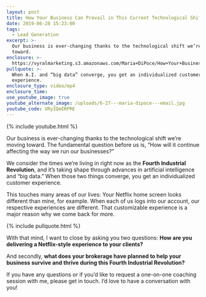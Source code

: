 ```yaml
---
layout: post
title: How Your Business Can Prevail in This Current Technological Shift
date: 2019-06-28 15:23:00
tags:
  - Lead Generation
excerpt: >-
  Our business is ever-changing thanks to the technological shift we’re moving
  toward.
enclosure: >-
  https://vyralmarketing.s3.amazonaws.com/Maria+DiPoce/How+Your+Business+Can+Prevail+in+This+Current+Technological+Shift.mp4
pullquote: >-
  When A.I. and “big data” converge, you get an individualized customer
  experience.
enclosure_type: video/mp4
enclosure_time:
use_youtube_image: true
youtube_alternate_image: /uploads/6-27---maria-dipoce---email.jpg
youtube_code: URyIQeERPRE
---
```


{% include youtube.html %}

Our business is ever-changing thanks to the technological shift we’re moving toward. The fundamental question before us is, “How will it continue affecting the way we run our businesses?”

We consider the times we’re living in right now as the **Fourth Industrial Revolution**, and it’s taking shape through advances in artificial intelligence and “big data.” When those two things converge, you get an individualized customer experience.&nbsp;

This touches many areas of our lives: Your Netflix home screen looks different than mine, for example. When each of us logs into our account, our respective experiences are different. That customizable experience is a major reason why we come back for more.

{% include pullquote.html %}

With that mind, I want to close by asking you two questions: **How are you delivering a Netflix-style experience to your clients?&nbsp;**

And secondly, **what does your brokerage have planned to help your business survive and thrive during this Fourth Industrial Revolution? &nbsp;** &nbsp;

If you have any questions or if you’d like to request a one-on-one coaching session with me, please get in touch. I’d love to have a conversation with you\!